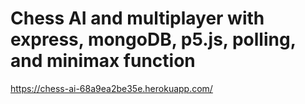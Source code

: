 # Chess AI and multiplayer with express, mongoDB, p5.js, polling, and minimax function

https://chess-ai-68a9ea2be35e.herokuapp.com/